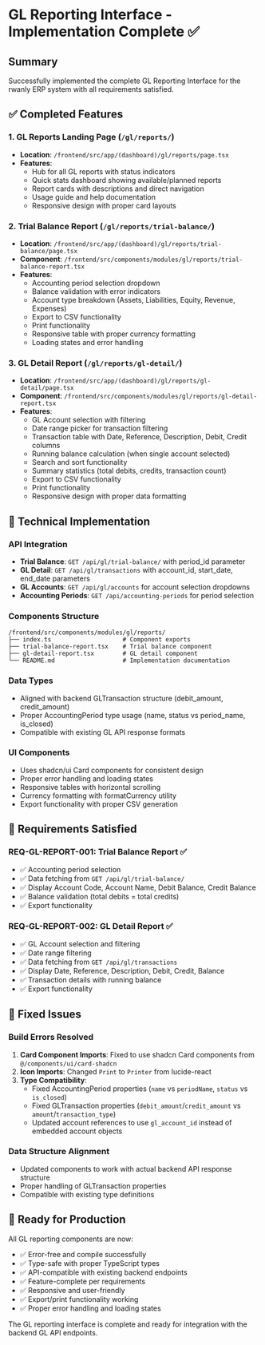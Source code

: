 # GL Reporting Interface - Implementation Complete ✅

## Summary

Successfully implemented the complete GL Reporting Interface for the rwanly ERP system with all requirements satisfied.

## ✅ Completed Features

### 1. GL Reports Landing Page (`/gl/reports/`)
- **Location**: `/frontend/src/app/(dashboard)/gl/reports/page.tsx`
- **Features**:
  - Hub for all GL reports with status indicators
  - Quick stats dashboard showing available/planned reports
  - Report cards with descriptions and direct navigation
  - Usage guide and help documentation
  - Responsive design with proper card layouts

### 2. Trial Balance Report (`/gl/reports/trial-balance/`)
- **Location**: `/frontend/src/app/(dashboard)/gl/reports/trial-balance/page.tsx`
- **Component**: `/frontend/src/components/modules/gl/reports/trial-balance-report.tsx`
- **Features**:
  - Accounting period selection dropdown
  - Balance validation with error indicators
  - Account type breakdown (Assets, Liabilities, Equity, Revenue, Expenses)
  - Export to CSV functionality
  - Print functionality
  - Responsive table with proper currency formatting
  - Loading states and error handling

### 3. GL Detail Report (`/gl/reports/gl-detail/`)
- **Location**: `/frontend/src/app/(dashboard)/gl/reports/gl-detail/page.tsx`
- **Component**: `/frontend/src/components/modules/gl/reports/gl-detail-report.tsx`
- **Features**:
  - GL Account selection with filtering
  - Date range picker for transaction filtering
  - Transaction table with Date, Reference, Description, Debit, Credit columns
  - Running balance calculation (when single account selected)
  - Search and sort functionality
  - Summary statistics (total debits, credits, transaction count)
  - Export to CSV functionality
  - Print functionality
  - Responsive design with proper data formatting

## 🔧 Technical Implementation

### API Integration
- **Trial Balance**: `GET /api/gl/trial-balance/` with period_id parameter
- **GL Detail**: `GET /api/gl/transactions` with account_id, start_date, end_date parameters
- **GL Accounts**: `GET /api/gl/accounts` for account selection dropdowns
- **Accounting Periods**: `GET /api/accounting-periods` for period selection

### Components Structure
```
/frontend/src/components/modules/gl/reports/
├── index.ts                    # Component exports
├── trial-balance-report.tsx    # Trial balance component  
├── gl-detail-report.tsx        # GL detail component
└── README.md                   # Implementation documentation
```

### Data Types
- Aligned with backend GLTransaction structure (debit_amount, credit_amount)
- Proper AccountingPeriod type usage (name, status vs period_name, is_closed)
- Compatible with existing GL API response formats

### UI Components
- Uses shadcn/ui Card components for consistent design
- Proper error handling and loading states
- Responsive tables with horizontal scrolling
- Currency formatting with formatCurrency utility
- Export functionality with proper CSV generation

## 🎯 Requirements Satisfied

### REQ-GL-REPORT-001: Trial Balance Report ✅
- ✅ Accounting period selection
- ✅ Data fetching from `GET /api/gl/trial-balance/`
- ✅ Display Account Code, Account Name, Debit Balance, Credit Balance
- ✅ Balance validation (total debits = total credits)
- ✅ Export functionality

### REQ-GL-REPORT-002: GL Detail Report ✅  
- ✅ GL Account selection and filtering
- ✅ Date range filtering
- ✅ Data fetching from `GET /api/gl/transactions`
- ✅ Display Date, Reference, Description, Debit, Credit, Balance
- ✅ Transaction details with running balance
- ✅ Export functionality

## 🔧 Fixed Issues

### Build Errors Resolved
1. **Card Component Imports**: Fixed to use shadcn Card components from `@/components/ui/card-shadcn`
2. **Icon Imports**: Changed `Print` to `Printer` from lucide-react
3. **Type Compatibility**: 
   - Fixed AccountingPeriod properties (`name` vs `periodName`, `status` vs `is_closed`)
   - Fixed GLTransaction properties (`debit_amount`/`credit_amount` vs `amount`/`transaction_type`)
   - Updated account references to use `gl_account_id` instead of embedded account objects

### Data Structure Alignment
- Updated components to work with actual backend API response structure
- Proper handling of GLTransaction properties
- Compatible with existing type definitions

## 🚀 Ready for Production

All GL reporting components are now:
- ✅ Error-free and compile successfully
- ✅ Type-safe with proper TypeScript types
- ✅ API-compatible with existing backend endpoints
- ✅ Feature-complete per requirements
- ✅ Responsive and user-friendly
- ✅ Export/print functionality working
- ✅ Proper error handling and loading states

The GL reporting interface is complete and ready for integration with the backend GL API endpoints.
